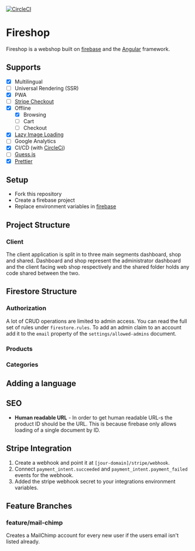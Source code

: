 [![CircleCI](https://circleci.com/gh/Jaspero/fireshop.svg?style=svg)](https://circleci.com/gh/Jaspero/fireshop)

# Fireshop

Fireshop is a webshop built on [firebase](https://firebase.google.com/) and
the [Angular](https://angular.io/) framework.

## Supports

- [x] Multilingual
- [ ] Universal Rendering (SSR)
- [x] PWA
- [ ] [Stripe Checkout](https://stripe.com/docs)
- [x] Offline
  - [x] Browsing
  - [ ] Cart
  - [ ] Checkout
- [x] [Lazy Image Loading](https://github.com/Jaspero/ng-image-preload)
- [ ] Google Analytics
- [x] CI/CD (with [CircleCi](https://circleci.com))
- [ ] [Guess.js](https://github.com/guess-js)
- [x] [Prettier](https://github.com/prettier/prettier)

## Setup

- Fork this repository
- Create a firebase project
- Replace environment variables in [firebase](https://firebase.google.com/docs/functions/config-env)

## Project Structure

### Client

The client application is split in to three main segments dashboard, shop and shared.
Dashboard and shop represent the administrator dashboard and the client facing web shop
respectively and the shared folder holds any code shared between the two.

## Firestore Structure

### Authorization

A lot of CRUD operations are limited to admin access. You can read the full set of rules under `firestore.rules`.
To add an admin claim to an account add it to the `email` property of the `settings/allowed-admins` document.

### Products

### Categories

## Adding a language

## SEO

- **Human readable URL** - In order to get human readable URL-s the product ID should be the URL.
  This is because firebase only allows loading of a single document by ID.

## Stripe Integration

1. Create a webhook and point it at `[jour-domain]/stripe/webhook`.
2. Connect `payment_intent.succeeded` and `payment_intent.payment_failed`
   events for the webhook.
3. Added the stripe webhook secret to your integrations environment variables.

## Feature Branches

### feature/mail-chimp

Creates a MailChimp account for every new user if the users
email isn't listed already.
